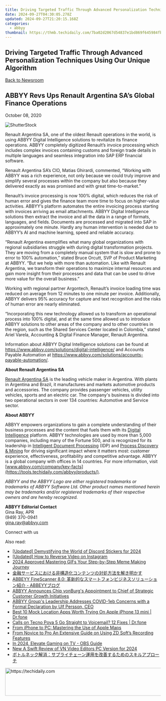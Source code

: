 ```yaml
---
title: Driving Targeted Traffic Through Advanced Personalization Techniques Using Our Unique Algorithm
date: 2024-09-27T04:30:05.278Z
updated: 2024-09-27T21:20:15.168Z
categories:
  - abbyy
thumbnail: https://thmb.techidaily.com/7ba02d2067d54837e1bd869f645984fb69141a6a34b2694ff1529f9b0220b04e.jpg
---
```


## Driving Targeted Traffic Through Advanced Personalization Techniques Using Our Unique Algorithm

[Back to Newsroom](https://tools.techidaily.com/abbyy/products/)

## ABBYY Revs Ups Renault Argentina SA’s Global Finance Operations

October 08, 2020

![ShutterStock](https://content.abbyy.com/-/media/project/abbyy/abbyy/branchtemplates/shutterstock_1272462163_1296-x-729.jpg?h=729&iar=0&w=1296)

Renault Argentina SA, one of the oldest Renault operations in the world, is using ABBYY Digital Intelligence solutions to revitalize its finance operations. ABBYY completely digitized Renault’s invoice processing which includes complex invoices containing customs and foreign trade details in multiple languages and seamless integration into SAP ERP financial software.

Renault Argentina SA’s CIO, Matias Ghirardi, commented, “Working with ABBYY was a rich experience, not only because we could truly improve and simplify several processes within the company but also because they delivered exactly as was promised and with great time-to-market.”

Renault’s invoice processing is now 100% digital, which reduces the risk of human error and gives the finance team more time to focus on higher-value activities. ABBYY’s platform automates the entire invoicing process starting with invoices arriving as email attachments. ABBYY Digital Intelligence solutions then extract the invoice and all the data in a range of formats, languages, and fields. Documents are processed and migrated into SAP in approximately one minute. Hardly any human intervention is needed due to ABBYY’s AI and machine learning, speed and reliable accuracy.

“Renault Argentina exemplifies what many global organizations with regional subsidiaries struggle with during digital transformation projects. They are moving from a completely manual system that is slow and prone to error to 100% automation,” stated Bruce Orcutt, SVP of Product Marketing at ABBYY. “But we help with more than automation. Like with Renault Argentina, we transform their operations to maximize internal resources and gain more insight from their processes and data that can be used to drive more value for the overall business.”

Working with regional partner Argontech, Renault’s invoice loading time was reduced on average from 12 minutes to one minute per invoice. Additionally, ABBYY delivers 95% accuracy for capture and text recognition and the risks of human error are nearly eliminated.

“Incorporating this new technology allowed us to transform an operational process into 100% digital, and at the same time allowed us to introduce ABBYY solutions to other areas of the company and to other countries in the region, such as the Shared Services Center located in Colombia,” stated Ariel Varela, Accounting & Digital Finance Manager, Renault Argentina.

Information about ABBYY Digital Intelligence solutions can be found at <https://www.abbyy.com/solutions/digital-intelligence/> and Accounts Payable Automation at <https://www.abbyy.com/solutions/accounts-payable-automation/>.

**About Renault Argentina SA**

[Renault Argentina SA](http://www.renault.com.ar/ "Renaukt Argentina SA") is the leading vehicle maker in Argentina. With plants in Argentina and Brazil, it manufactures and markets automotive products and accessories. The company provides passenger vehicles, utility vehicles, sports and an electric car. The company's business is divided into two operational sectors in over 134 countries: Automotive and Service sector.

**About ABBYY**

ABBYY empowers organizations to gain a complete understanding of their business processes and the content that fuels them with its [Digital Intelligence](https://tools.techidaily.com/abbyy/products/) platform. ABBYY technologies are used by more than 5,000 companies, including many of the Fortune 500, and is recognized for its leadership in [Intelligent Document Processing](https://tools.techidaily.com/abbyy/products/) (IDP) and [Process Discovery & Mining](https://tools.techidaily.com/abbyy/products/) for driving significant impact where it matters most: customer experience, effectiveness, profitability and competitive advantage. ABBYY is a global company with offices in 14 countries. For more information, visit [www.abbyy.com/company/key-facts](https://tools.techidaily.com/abbyy/products/).

_ABBYY and the ABBYY Logo are either registered trademarks or trademarks of ABBYY Software Ltd. Other product names mentioned herein may be trademarks and/or registered trademarks of their respective owners and are hereby recognized._

  
**ABBYY Editorial Contact**  
Gina Ray, APR  
(949) 370-0941  
[gina.ray@abbyy.com](https://tools.techidaily.com/abbyy/products/)

Connect with us

<ins class="adsbygoogle"
     style="display:block"
     data-ad-format="autorelaxed"
     data-ad-client="ca-pub-7571918770474297"
     data-ad-slot="1223367746"></ins>

<ins class="adsbygoogle"
     style="display:block"
     data-ad-client="ca-pub-7571918770474297"
     data-ad-slot="8358498916"
     data-ad-format="auto"
     data-full-width-responsive="true"></ins>

<span class="atpl-alsoreadstyle">Also read:</span>
<div><ul>
<li><a href="https://discord-videos.techidaily.com/updated-demystifying-the-world-of-discord-stickers-for-2024/"><u>[Updated] Demystifying the World of Discord Stickers for 2024</u></a></li>
<li><a href="https://instagram-clips.techidaily.com/updated-how-to-reverse-video-on-instagram/"><u>[Updated] How to Reverse Video on Instagram</u></a></li>
<li><a href="https://some-guidance.techidaily.com/2024-approved-mastering-gifs-your-step-by-step-meme-making-journey/"><u>2024 Approved Mastering GIFs Your Step-by-Step Meme Making Journey</u></a></li>
<li><a href="https://discover-advanced.techidaily.com/6yer6j6n44k144o844ot44k544gr44gk44gr44kl6z2e5qel6ycg5yyw44kz44oz44og44oz44oe44gu5aplusplus5yem5pa55rov44ks6kej44gn5pio44gl44gz/"><u>金融サービスにおける非構造化コンテンツの対処方法を解き明かす</u></a></li>
<li><a href="https://discover-advanced.techidaily.com/abbeyy-finescanner-80-abbeyy/"><u>ABBEYY FineScanner 8.0: 革新的なスマートフォンビジネスソリューション紹介 - ABBEYYブログ</u></a></li>
<li><a href="https://discover-advanced.techidaily.com/abbyy-announces-chip-vonburgs-appointment-to-chief-of-strategic-customer-growth-initiatives/"><u>ABBYY Announces Chip vonBurg's Appointment to Chief of Strategic Customer Growth Initiatives</u></a></li>
<li><a href="https://discover-advanced.techidaily.com/abbyy-groups-leadership-addresses-covid-1eb-concerns-with-a-formal-declaration-by-ulf-persson-ceo/"><u>ABBYY Group's Leadership Addresses COVID-1eb Concerns with a Formal Declaration by Ulf Persson, CEO</u></a></li>
<li><a href="https://fake-location.techidaily.com/best-10-mock-location-apps-worth-trying-on-apple-iphone-13-mini-drfone-by-drfone-virtual-ios/"><u>Best 10 Mock Location Apps Worth Trying On Apple iPhone 13 mini | Dr.fone</u></a></li>
<li><a href="https://howto.techidaily.com/calls-on-tecno-pova-5-go-straight-to-voicemail-12-fixes-drfone-by-drfone-fix-android-problems-fix-android-problems/"><u>Calls on Tecno Pova 5 Go Straight to Voicemail? 12 Fixes | Dr.fone</u></a></li>
<li><a href="https://win11-tips.techidaily.com/from-iphone-to-pc-mastering-the-use-of-apple-maps/"><u>From iPhone to PC: Mastering the Use of Apple Maps</u></a></li>
<li><a href="https://screen-video-capture.techidaily.com/from-novice-to-pro-an-extensive-guide-on-using-zd-softs-recording-features/"><u>From Novice to Pro An Extensive Guide on Using ZD Soft’s Recording Features</u></a></li>
<li><a href="https://screen-video-capture.techidaily.com/in-2024-elevate-gaming-on-tv-obs-guide/"><u>In 2024, Elevate Gaming on TV - OBS Guide</u></a></li>
<li><a href="https://smart-video-creator.techidaily.com/new-a-swift-review-of-vn-video-editors-pc-version-for-2024/"><u>New A Swift Review of VN Video Editors PC Version for 2024</u></a></li>
<li><a href="https://discover-advanced.techidaily.com/44oc44oi44or44on44od44kv6kej5rai77ya44k144ox44op44kk44ob44kn44o844oz6ygl55so44ks5ps55zae44gz44kl44gf44kb44gu44k544kt44or44ki44ox44ot44o844ob/"><u>ボトルネック解消：サプライチェーン運用を改善するためのスキルアプローチ</u></a></li>
</ul></div>

<!-- affiliate ads begin -->
<a href="https://appsumo.8odi.net/c/5597632/2144285/7443" target="_top" id="2144285">
  <img src="//a.impactradius-go.com/display-ad/7443-2144285" border="0" alt="https://techidaily.com" width="728" height="90"/>
</a>
<img height="0" width="0" src="https://appsumo.8odi.net/i/5597632/2144285/7443" style="position:absolute;visibility:hidden;" border="0" />
<!-- affiliate ads end -->

